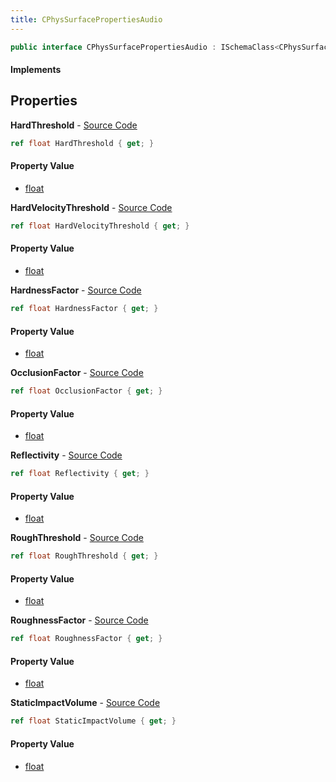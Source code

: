 ```yaml
---
title: CPhysSurfacePropertiesAudio
---
```


```csharp
public interface CPhysSurfacePropertiesAudio : ISchemaClass<CPhysSurfacePropertiesAudio>, ISchemaField, ISchemaClass, INativeHandle
```

#### Implements

## Properties

**HardThreshold** - [Source Code](https://github.com/swiftly-solution/swiftlys2/blob/main/managed/src/SwiftlyS2.Generated/Schemas/Interfaces/CPhysSurfacePropertiesAudio.cs#L24)

```csharp
ref float HardThreshold { get; }
```

#### Property Value

- [float](https://learn.microsoft.com/dotnet/api/system.single)

**HardVelocityThreshold** - [Source Code](https://github.com/swiftly-solution/swiftlys2/blob/main/managed/src/SwiftlyS2.Generated/Schemas/Interfaces/CPhysSurfacePropertiesAudio.cs#L26)

```csharp
ref float HardVelocityThreshold { get; }
```

#### Property Value

- [float](https://learn.microsoft.com/dotnet/api/system.single)

**HardnessFactor** - [Source Code](https://github.com/swiftly-solution/swiftlys2/blob/main/managed/src/SwiftlyS2.Generated/Schemas/Interfaces/CPhysSurfacePropertiesAudio.cs#L18)

```csharp
ref float HardnessFactor { get; }
```

#### Property Value

- [float](https://learn.microsoft.com/dotnet/api/system.single)

**OcclusionFactor** - [Source Code](https://github.com/swiftly-solution/swiftlys2/blob/main/managed/src/SwiftlyS2.Generated/Schemas/Interfaces/CPhysSurfacePropertiesAudio.cs#L30)

```csharp
ref float OcclusionFactor { get; }
```

#### Property Value

- [float](https://learn.microsoft.com/dotnet/api/system.single)

**Reflectivity** - [Source Code](https://github.com/swiftly-solution/swiftlys2/blob/main/managed/src/SwiftlyS2.Generated/Schemas/Interfaces/CPhysSurfacePropertiesAudio.cs#L16)

```csharp
ref float Reflectivity { get; }
```

#### Property Value

- [float](https://learn.microsoft.com/dotnet/api/system.single)

**RoughThreshold** - [Source Code](https://github.com/swiftly-solution/swiftlys2/blob/main/managed/src/SwiftlyS2.Generated/Schemas/Interfaces/CPhysSurfacePropertiesAudio.cs#L22)

```csharp
ref float RoughThreshold { get; }
```

#### Property Value

- [float](https://learn.microsoft.com/dotnet/api/system.single)

**RoughnessFactor** - [Source Code](https://github.com/swiftly-solution/swiftlys2/blob/main/managed/src/SwiftlyS2.Generated/Schemas/Interfaces/CPhysSurfacePropertiesAudio.cs#L20)

```csharp
ref float RoughnessFactor { get; }
```

#### Property Value

- [float](https://learn.microsoft.com/dotnet/api/system.single)

**StaticImpactVolume** - [Source Code](https://github.com/swiftly-solution/swiftlys2/blob/main/managed/src/SwiftlyS2.Generated/Schemas/Interfaces/CPhysSurfacePropertiesAudio.cs#L28)

```csharp
ref float StaticImpactVolume { get; }
```

#### Property Value

- [float](https://learn.microsoft.com/dotnet/api/system.single)

